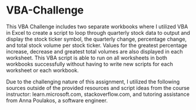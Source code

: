 # VBA-Challenge
This VBA Challenge includes two separate workbooks where I utilized VBA in Excel to create a script to loop through quarterly stock data to output and display the stock ticker symbol, the quarterly change, percentage change, and total stock volume per stock ticker.
Values for the greatest percentage increase, decrease and greatest total volumes are also displayed in each worksheet.
This VBA script is able to run on all worksheets in both workbooks successfully without having to write new scripts for each worksheet or each workbook.

Due to the challenging nature of this assignment, I utilized the following sources outside of the provided resources and script ideas from the course instructor:  learn.microsoft.com, stackoverflow.com, and tutoring assistance from Anna Poulakos, a software engineer.
